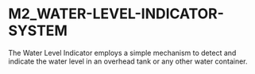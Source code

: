 # M2_WATER-LEVEL-INDICATOR-SYSTEM
The Water Level Indicator employs a simple mechanism to detect and indicate the water level in an overhead tank or any other water container.
